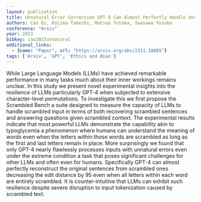 ```yaml
---
layout: publication
title: Unnatural Error Correction GPT-4 Can Almost Perfectly Handle Unnatural Scrambled Text
authors: Cao Qi, Kojima Takeshi, Matsuo Yutaka, Iwasawa Yusuke
conference: "Arxiv"
year: 2023
bibkey: cao2023unnatural
additional_links:
  - {name: "Paper", url: "https://arxiv.org/abs/2311.18805"}
tags: ['Arxiv', 'GPT', 'Ethics and Bias']
---
```

While Large Language Models (LLMs) have achieved remarkable performance in many tasks much about their inner workings remains unclear. In this study we present novel experimental insights into the resilience of LLMs particularly GPT-4 when subjected to extensive character-level permutations. To investigate this we first propose the Scrambled Bench a suite designed to measure the capacity of LLMs to handle scrambled input in terms of both recovering scrambled sentences and answering questions given scrambled context. The experimental results indicate that most powerful LLMs demonstrate the capability akin to typoglycemia a phenomenon where humans can understand the meaning of words even when the letters within those words are scrambled as long as the first and last letters remain in place. More surprisingly we found that only GPT-4 nearly flawlessly processes inputs with unnatural errors even under the extreme condition a task that poses significant challenges for other LLMs and often even for humans. Specifically GPT-4 can almost perfectly reconstruct the original sentences from scrambled ones decreasing the edit distance by 95 even when all letters within each word are entirely scrambled. It is counter-intuitive that LLMs can exhibit such resilience despite severe disruption to input tokenization caused by scrambled text.
